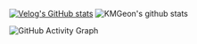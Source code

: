 [![Velog's GitHub stats](https://velog-readme-stats.vercel.app/api/list?name=geon_km)](https://velog.io/@geon_km) 
![KMGeon's github stats](https://github-readme-stats.vercel.app/api?username=KMGeon&show_icons=true&theme=merko)


 <img src="https://github-readme-activity-graph.vercel.app/graph?username=KMGeon&theme=high-contrast&height=250" alt="GitHub Activity Graph">
